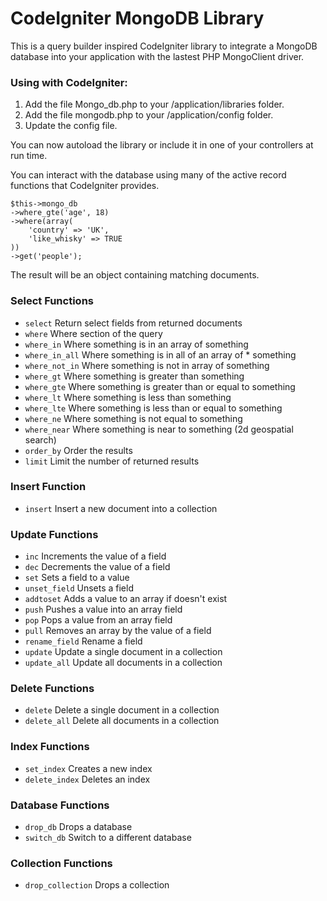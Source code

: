 # CodeIgniter MongoDB Library

This is a query builder inspired CodeIgniter library to integrate a MongoDB database into your application with the lastest PHP MongoClient driver.

### Using with CodeIgniter:

1. Add the file Mongo_db.php to your /application/libraries folder.
2. Add the file mongodb.php to your /application/config folder.
3. Update the config file.

You can now autoload the library or include it in one of your controllers at run time.

You can interact with the database using many of the active record functions that CodeIgniter provides.

	$this->mongo_db
	->where_gte('age', 18)
	->where(array(
		'country' => 'UK',
		'like_whisky' => TRUE
	))
	->get('people');
	
The result will be an object containing matching documents.

### Select Functions

* `select`				Return select fields from returned documents
* `where`				Where section of the query
* `where_in`				Where something is in an array of something
* `where_in_all`			Where something is in all of an array of * something
* `where_not_in`			Where something is not in array of something
* `where_gt`				Where something is greater than something
* `where_gte`				Where something is greater than or equal to something
* `where_lt`				Where something is less than something
* `where_lte`				Where something is less than or equal to something
* `where_ne`				Where something is not equal to something
* `where_near`				Where something is near to something (2d geospatial search)
* `order_by`				Order the results
* `limit`				Limit the number of returned results

### Insert Function

* `insert`				Insert a new document into a collection

### Update Functions

* `inc`					Increments the value of a field
* `dec`					Decrements the value of a field
* `set`					Sets a field to a value
* `unset_field`				Unsets a field
* `addtoset`				Adds a value to an array if doesn't exist
* `push`				Pushes a value into an array field
* `pop`					Pops a value from an array field
* `pull`				Removes an array by the value of a field
* `rename_field`			Rename a field
* `update`				Update a single document in a collection
* `update_all`				Update all documents in a collection

### Delete Functions

* `delete`				Delete a single document in a collection
* `delete_all`				Delete all documents in a collection

### Index Functions

* `set_index`				Creates a new index
* `delete_index`			Deletes an index

### Database Functions

* `drop_db`				Drops a database
* `switch_db`				Switch to a different database

### Collection Functions

* `drop_collection`			Drops a collection
